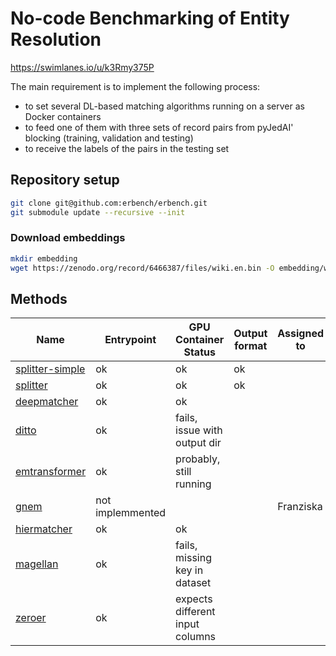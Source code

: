 # No-code Benchmarking of Entity Resolution

https://swimlanes.io/u/k3Rmy375P

The main requirement is to implement the following process:

- to set several DL-based matching algorithms running on a server as Docker containers
- to feed one of them with three sets of record pairs from pyJedAI' blocking (training, validation and testing)
- to receive the labels of the pairs in the testing set

## Repository setup

```bash
git clone git@github.com:erbench/erbench.git
git submodule update --recursive --init
```

### Download embeddings

```bash
mkdir embedding
wget https://zenodo.org/record/6466387/files/wiki.en.bin -O embedding/wiki.en.bin
```

## Methods

| Name                                             | Entrypoint       | GPU Container Status            | Output format | Assigned to |
| ------------------------------------------------ | ---------------- | ------------------------------- | ------------- | ----------- |
| [splitter-simple](splitter-simple/README.md)     | ok               | ok                              | ok            |             |
| [splitter](splitter/README.md)                   | ok               | ok                              | ok            |             |
| [deepmatcher](methods/deepmatcher/README.md)     | ok               | ok                              |               |             |
| [ditto](methods/ditto/README.md)                 | ok               | fails, issue with output dir    |               |             |
| [emtransformer](methods/emtransformer/README.md) | ok               | probably, still running         |               |             |
| [gnem](methods/gnem/README.md)                   | not implemmented |                                 |               | Franziska   |
| [hiermatcher](methods/hiermatcher/README.md)     | ok               | ok                              |               |             |
| [magellan](methods/magellan/README.md)           | ok               | fails, missing key in dataset   |               |             |
| [zeroer](methods/zeroer/README.md)               | ok               | expects different input columns |               |             |
